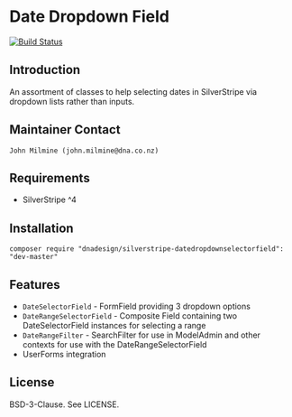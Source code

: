 # Date Dropdown Field

[![Build Status](https://secure.travis-ci.org/dnadesign/silverstripe-datedropdownselectorfield.png?branch=master)](http://travis-ci.org/dnadesign/silverstripe-datedropdownselectorfield)

## Introduction

An assortment of classes to help selecting dates in SilverStripe via dropdown lists rather than inputs.

## Maintainer Contact

	John Milmine (john.milmine@dna.co.nz)

## Requirements

 * SilverStripe ^4


## Installation

	composer require "dnadesign/silverstripe-datedropdownselectorfield": "dev-master"

## Features

 * `DateSelectorField` - FormField providing 3 dropdown options
 * `DateRangeSelectorField` - Composite Field containing two DateSelectorField instances for selecting a range
 * `DateRangeFilter` - SearchFilter for use in ModelAdmin and other contexts for use with the DateRangeSelectorField
 * UserForms integration

## License

BSD-3-Clause. See LICENSE.
